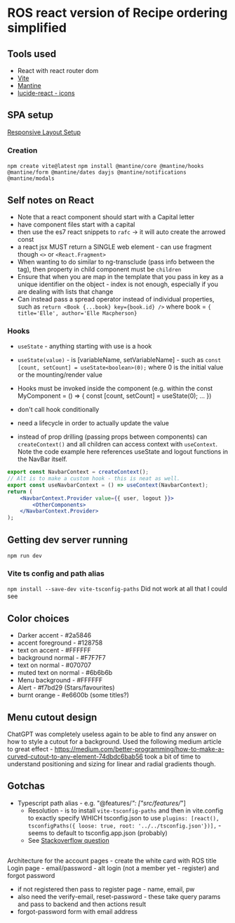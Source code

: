 # ROS react version of Recipe ordering simplified

## Tools used

* React with react router dom
* [Vite](https://mantine.dev/guides/vite/)
* [Mantine](https://mantine.dev/getting-started/) 
* [lucide-react - icons](https://lucide.dev/icons/)

## SPA setup

[Responsive Layout Setup](https://mahdikarimipour.com/blog/spa-layout)

### Creation

`npm create vite@latest`
`npm install @mantine/core @mantine/hooks @mantine/form @mantine/dates dayjs @mantine/notifications @mantine/modals`

## Self notes on React

* Note that a react component should start with a Capital letter
* have component files start with a capital
* then use the es7 react snippets to `rafc` -> it will auto create the arrowed const
* a react jsx MUST return a SINGLE web element - can use fragment though `<>` or `<React.Fragment>`
* When wanting to do similar to ng-transclude (pass info between the tag), then property in child component must be `children`
* Ensure that when you are map in the template that you pass in key as a unique identifier on the object - index is not enough, especially if you are dealing with lists that change
* Can instead pass a spread operator instead of individual properties, such as `return <Book {...book} key={book.id} />` where book = `{ title='Elle', author='Elle Macpherson}`

### Hooks

* `useState` - anything starting with use is a hook
* `useState(value)` - is [variableName, setVariableName] - such as `const [count, setCount] = useState<boolean>(0);` where 0 is the initial value or the mounting/render value
* Hooks must be invoked inside the component (e.g. within the const MyComponent = () => { const [count, setCount] = useState<boolean>(0); ... })
* don't call hook conditionally
* need a lifecycle in order to actually update the value

* instead of prop drilling (passing props between components) can `createContext()` and all children can access context with `useContext`. Note the code example here references useState and logout functions in the NavBar itself.

``` jsx
export const NavbarContext = createContext();
// Alt is to make a custom hook - this is neat as well.
export const useNavbarContext = () => useContext(NavbarContext);
return (
    <NavbarContext.Provider value={{ user, logout }}>
        <OtherComponents>
    </NavbarContext.Provider>
);
```



## Getting dev server running

`npm run dev`

### Vite ts config and path alias

`npm install --save-dev vite-tsconfig-paths`
Did not work at all that I could see

## Color choices

* Darker accent - #2a5846
* accent foreground - #128758
* text on accent - #FFFFFF
* background normal - #F7F7F7
* text on normal - #070707
* muted text on normal - #6b6b6b
* Menu background - #FFFFFF
* Alert - #f7bd29 (Stars/favourites)
* burnt orange - #e6600b (some titles?)

## Menu cutout design

ChatGPT was completely useless again to be able to find any answer on how to style a cutout for a background. Used the following medium article to great effect - https://medium.com/better-programming/how-to-make-a-curved-cutout-to-any-element-74dbdc6bab56 took a bit of time to understand positioning and sizing for linear and radial gradients though.

## Gotchas

* Typescript path alias - e.g. "@features/*": ["src/features/*"]
  * Resolution - is to install `vite-tsconfig-paths` and then in vite.config to exactly specify WHICH tsconfig.json to use `plugins: [react(), tsconfigPaths({ loose: true, root: '../../tsconfig.json'})],` - seems to default to tsconfig.app.json (probably)
  * See [Stackoverflow question](https://stackoverflow.com/questions/75770948/vite-tsconfig-paths-resolves-the-paths-correctly-but-vite-cannot-find-the-files)

##

Architecture for the account pages - create the white card with ROS title
Login page - email/password - alt login (not a member yet - register) and forgot password

* if not registered then pass to register page - name, email, pw
* also need the verify-email, reset-password - these take query params and pass to backend and then actions result
* forgot-password form with email address
